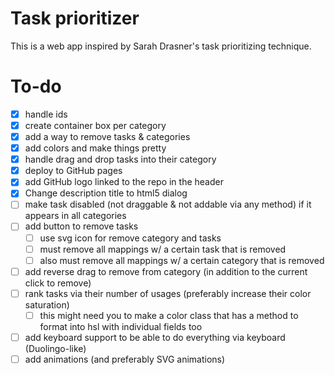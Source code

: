 # Task prioritizer

This is a web app inspired by Sarah Drasner's task prioritizing technique.

# To-do

- [x] handle ids
- [x] create container box per category
- [x] add a way to remove tasks & categories
- [x] add colors and make things pretty
- [x] handle drag and drop tasks into their category
- [x] deploy to GitHub pages
- [x] add GitHub logo linked to the repo in the header
- [x] Change description title to html5 dialog
- [ ] make task disabled (not draggable & not addable via any method) if it appears in all categories
- [ ] add button to remove tasks
  - [ ] use svg icon for remove category and tasks
  - [ ] must remove all mappings w/ a certain task that is removed
  - [ ] also must remove all mappings w/ a certain category that is removed
- [ ] add reverse drag to remove from category (in addition to the current click to remove)
- [ ] rank tasks via their number of usages (preferably increase their color saturation)
  - [ ] this might need you to make a color class that has a method to format into hsl with individual fields too
- [ ] add keyboard support to be able to do everything via keyboard (Duolingo-like)
- [ ] add animations (and preferably SVG animations)
